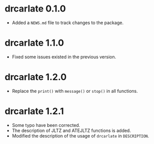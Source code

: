 # drcarlate 0.1.0
* Added a `NEWS.md` file to track changes to the package.

# drcarlate 1.1.0
* Fixed some issues existed in the previous version.

# drcarlate 1.2.0
* Replace the `print()` with `message()`  or `stop()` in all functions. 

# drcarlate 1.2.1
* Some typo have been corrected.
* The description of JLTZ and ATEJLTZ functions is added.
* Modified the description of the usage of `drcarlate` in `DESCRIPTION`.
